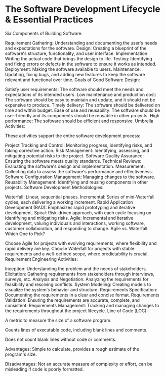 # The Software Development Lifecycle & Essential Practices

Six Components of Building Software:

Requirement Gathering: Understanding and documenting the user's needs and expectations for the software.
Design: Creating a blueprint of the software's structure, functionality, and user interface.
Implementation: Writing the actual code that brings the design to life.
Testing: Identifying and fixing errors or defects in the software to ensure it works as intended.
Deployment: Making the software available to users.
Maintenance: Updating, fixing bugs, and adding new features to keep the software relevant and functional over time.
Goals of Good Software Design:

Satisfy user requirements: The software should meet the needs and expectations of its intended users.
Low maintenance and production cost: The software should be easy to maintain and update, and it should not be expensive to produce.
Timely delivery: The software should be delivered on time and within budget.
Ease of use and reusability: The software should be user-friendly and its components should be reusable in other projects.
High performance: The software should be efficient and responsive.
Umbrella Activities:

These activities support the entire software development process:

Project Tracking and Control: Monitoring progress, identifying risks, and taking corrective action.
Risk Management: Identifying, assessing, and mitigating potential risks to the project.
Software Quality Assurance: Ensuring the software meets quality standards.
Technical Reviews: Evaluating the software's design and implementation.
Measurement: Collecting data to assess the software's performance and effectiveness.
Software Configuration Management: Managing changes to the software.
Reusability Management: Identifying and reusing components in other projects.
Software Development Methodologies:

Waterfall: Linear, sequential phases.
Incremental: Series of mini-Waterfall cycles, each delivering a working increment.
Rapid Application Development (RAD): Emphasizes rapid prototyping and iterative development.
Spiral: Risk-driven approach, with each cycle focusing on identifying and mitigating risks.
Agile: Incremental and iterative development, valuing individuals and interactions, working software, customer collaboration, and responding to change.
Agile vs. Waterfall: Which One to Pick?

Choose Agile for projects with evolving requirements, where flexibility and rapid delivery are key.
Choose Waterfall for projects with stable requirements and a well-defined scope, where predictability is crucial.
Requirement Engineering Activities:

Inception: Understanding the problem and the needs of stakeholders.
Elicitation: Gathering requirements from stakeholders through interviews, surveys, etc.
Analysis and Negotiation: Analyzing the requirements for feasibility and resolving conflicts.
System Modeling: Creating models to visualize the system's behavior and structure.
Requirements Specification: Documenting the requirements in a clear and concise format.
Requirements Validation: Ensuring the requirements are accurate, complete, and consistent.
Requirements Management: Tracking and managing changes to the requirements throughout the project lifecycle.
Line of Code (LOC):

A metric to measure the size of a software program.

Counts lines of executable code, including blank lines and comments.

Does not count blank lines without code or comments.

Advantages: Simple to calculate, provides a rough estimate of the program's size.

Disadvantages:  Not an accurate measure of complexity or effort, can be misleading if code is poorly formatted.
